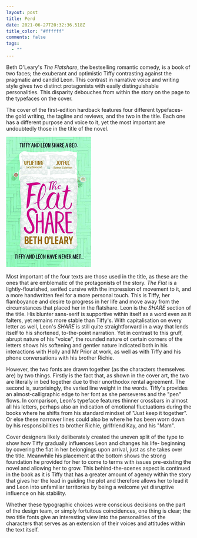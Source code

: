 ```yaml
---
layout: post
title: Perd
date: 2021-06-27T20:32:36.518Z
title_color: "#ffffff"
comments: false
tags:
  - ""
---
```

Beth O'Leary's *The Flatshare*, the bestselling romantic comedy, is a book of two faces; the exuberant and optimistic Tiffy contrasting against the pragmatic and candid Leon. This contrast in narrative voice and writing style gives two distinct protagonists with easily distinguishable personalities. This disparity debouches from within the story on the page to the typefaces on the cover.

The cover of the first-edition hardback features four different typefaces- the gold writing, the tagline and reviews, and the two in the title. Each one has a different purpose and voice to it, yet the most important are undoubtedly those in the title of the novel.

![](../uploads/article1-flatsharecover.jpg "The hardcover of the first edition")

Most important of the four texts are those used in the title, as these are the ones that are emblematic of the protagonists of the story. *The Flat* is a lightly-flourished, serifed cursive with the impression of movement to it, and a more handwritten feel for a more personal touch. This is Tiffy, her flamboyance and desire to progress in her life and move away from the circumstances that placed her in the flatshare. Leon is the *SHARE* section of the title. His blunter sans-serif is supportive within itself as a word even as it falters, yet remains more stable than Tiffy's. With capitalisation on every letter as well, Leon's *SHARE* is still quite straightforward in a way that lends itself to his shortened, to-the-point narration. Yet in contrast to this gruff, abrupt nature of his "voice", the rounded nature of certain corners of the letters shows his softening and gentler nature indicated both in his interactions with Holly and Mr Prior at work, as well as with Tiffy and his phone conversations with his brother Richie. 

However, the two fonts are drawn together (as the characters themselves are) by two things. Firstly is the fact that, as shown in the cover art, the two are literally in bed together due to their unorthodox rental agreement. The second is, surprisingly, the varied line weight in the words. Tiffy's provides an almost-calligraphic edge to her font as she perseveres and the "pen" flows. In comparison, Leon's typeface features thinner crossbars in almost all his letters, perhaps also an indication of emotional fluctuations during the books where he shifts from his standard mindset of "Just keep it together". Or else these narrower lines could also be where he has been worn down by his responsibilities to brother Richie, girlfriend Kay, and his "Mam".

Cover designers likely deliberately created the uneven split of the type to show how Tiffy gradually influences Leon and changes his life- beginning by covering the flat in her belongings upon arrival, just as she takes over the title. Meanwhile his placement at the bottom shows the strong foundation he provided for her to come to terms with issues pre-existing the novel and allowing her to grow. This behind-the-scenes aspect is continued in the book as it is Tiffy that has a greater amount of agency within the story that gives her the lead in guiding the plot and therefore allows her to lead it and Leon into unfamiliar territories by being a welcome yet disruptive influence on his stability.

Whether these typographic choices were conscious decisions on the part of the design team, or simply fortuitous coincidences, one thing is clear; the two title fonts give an interesting view into the personalities of the characters that serves as an extension of their voices and attitudes within the text itself.